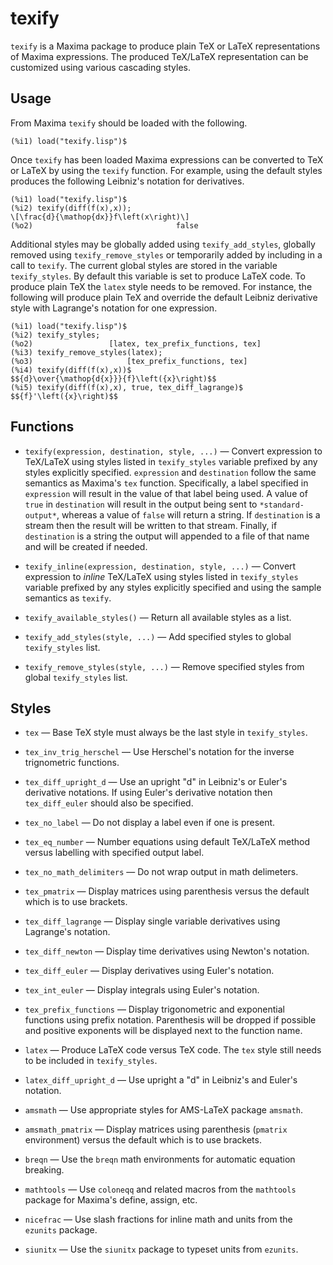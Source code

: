# texify

`texify` is a Maxima package to produce plain TeX or LaTeX representations
of Maxima expressions. The produced TeX/LaTeX representation can be customized
using various cascading styles.

## Usage

From Maxima `texify` should be loaded with the following.

    (%i1) load("texify.lisp")$

Once `texify` has been loaded Maxima expressions can be converted to TeX or
LaTeX by using the `texify` function. For example, using the default styles
produces the following Leibniz's notation for derivatives.

    (%i1) load("texify.lisp")$
    (%i2) texify(diff(f(x),x));
    \[\frac{d}{\mathop{dx}}f\left(x\right)\]
    (%o2)                                false

Additional styles may be globally added using `texify_add_styles`, globally
removed using `texify_remove_styles` or temporarily added by including in a call
to `texify`. The current global styles are stored in the variable
`texify_styles`. By default this variable is set to produce LaTeX code. To
produce plain TeX the `latex` style needs to be removed. For instance, the
following will produce plain TeX and override the default Leibniz derivative
style with Lagrange's notation for one expression.

    (%i1) load("texify.lisp")$
    (%i2) texify_styles;
    (%o2)                 [latex, tex_prefix_functions, tex]
    (%i3) texify_remove_styles(latex);
    (%o3)                     [tex_prefix_functions, tex]
    (%i4) texify(diff(f(x),x))$
    $${d}\over{\mathop{d{x}}}{f}\left({x}\right)$$
    (%i5) texify(diff(f(x),x), true, tex_diff_lagrange)$
    $${f}'\left({x}\right)$$

## Functions

-   `texify(expression, destination, style, ...)` — Convert expression to
    TeX/LaTeX using styles listed in `texify_styles` variable prefixed by any
    styles explicitly specified. `expression` and `destination` follow the same
    semantics as Maxima's `tex` function. Specifically, a label specified in
    `expression` will result in the value of that label being used. A value of
    `true` in `destination` will result in the output being sent to
    `*standard-output*`, whereas a value of `false` will return a string. If
    `destination` is a stream then the result will be written to that stream.
    Finally, if `destination` is a string the output will appended to a file of
    that name and will be created if needed.

-   `texify_inline(expression, destination, style, ...)` — Convert
    expression to _inline_ TeX/LaTeX using styles listed in `texify_styles`
    variable prefixed by any styles explicitly specified and using the sample
    semantics as `texify`.

-   `texify_available_styles()` — Return all available styles as a list.

-   `texify_add_styles(style, ...)` — Add specified styles to global
    `texify_styles` list.

-   `texify_remove_styles(style, ...)` — Remove specified styles from
    global `texify_styles` list.

## Styles

-   `tex` — Base TeX style must always be the last style in
    `texify_styles`.

-   `tex_inv_trig_herschel` — Use Herschel's notation for the inverse
    trignometric functions.

-   `tex_diff_upright_d` — Use an upright "d" in Leibniz's or Euler's
    derivative notations. If using Euler's derivative notation then
    `tex_diff_euler` should also be specified.

-   `tex_no_label` — Do not display a label even if one is present.

-   `tex_eq_number` — Number equations using default TeX/LaTeX method versus
    labelling with specified output label.

-   `tex_no_math_delimiters` — Do not wrap output in math delimeters.

-   `tex_pmatrix` — Display matrices using parenthesis versus the default
    which is to use brackets.

-   `tex_diff_lagrange` — Display single variable derivatives using
    Lagrange's notation.

-   `tex_diff_newton` — Display time derivatives using Newton's notation.

-   `tex_diff_euler` — Display derivatives using Euler's notation.

-   `tex_int_euler` — Display integrals using Euler's notation.

-   `tex_prefix_functions` — Display trigonometric and exponential functions
    using prefix notation. Parenthesis will be dropped if possible and positive
    exponents will be displayed next to the function name.

-   `latex` — Produce LaTeX code versus TeX code. The `tex` style still
    needs to be included in `texify_styles`.

-   `latex_diff_upright_d` — Use upright a "d" in Leibniz's and Euler's
    notation.

-   `amsmath` — Use appropriate styles for AMS-LaTeX package `amsmath`.

-   `amsmath_pmatrix` — Display matrices using parenthesis (`pmatrix`
    environment) versus the default which is to use brackets.

-   `breqn` — Use the `breqn` math environments for automatic equation
    breaking.

-   `mathtools` — Use `coloneqq` and related macros from the `mathtools`
    package for Maxima's define, assign, etc.

-   `nicefrac` — Use slash fractions for inline math and units from the
    `ezunits` package.

-   `siunitx` — Use the `siunitx` package to typeset units from `ezunits`.
